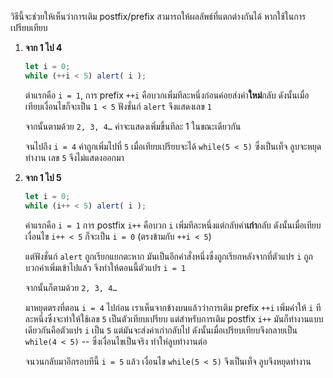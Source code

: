 วิธีนี้จะช่วยให้เห็นว่าการเติม postfix/prefix สามารถให้ผลลัพธ์ที่แตกต่างกันได้ หากใช้ในการเปรียบเทียบ

1. **จาก 1 ไป 4**

    ```js run
    let i = 0;
    while (++i < 5) alert( i );
    ```

    ต่าแรกคือ `i = 1`, การ prefix `++i` คือบวกเพิ่มทีละหนึ่งก่อนค่อยส่งค่า**ใหม่**กลับ ดังนั้นเมื่อเทียบเงื่อนไขก็จะเป็น `1 < 5` ฟังชั่นก์ `alert` จึงแสดงเลข `1`

    จากนั้นตามด้วย `2, 3, 4…` ค่าจะแสดงเพิ่มขึ้นทีละ 1 ในขณะเดียวกัน 

    จนไปถึง `i = 4` ค่าถูกเพิ่มไปที่ `5` เมื่อเทียบเปรียบจะได้ `while(5 < 5)` ซึ่งเป็นเท็จ ลูบจะหยุดทำงาน เลข `5` จึงไม่แสดงออกมา
2. **จาก 1 ไป 5**

    ```js run
    let i = 0;
    while (i++ < 5) alert( i );
    ```

    ค่าแรกคือ `i = 1` การ postfix `i++` คือบวก `i` เพิ่มทีละหนึ่งแต่กลับค่า**เก่า**กลับ ดังนั้นเมื่อเทียบเงื่อนไข `i++ < 5` ก็จะเป็น `i = 0` (ตรงข้ามกับ `++i < 5`)

    แต่ฟังชั่นก์ `alert` ถูกเรียกแยกตะหาก มันเป็นอีกคำสั่งหนึ่งซึ่งถูกเรียกหลังจากที่ตัวแปร `i` ถูกบวกค่าเพิ่มเข้าไปแล้ว จึงทำให้ตอนนี้ตัวแปร `i = 1`

    จากนั้นก็ตามด้วย `2, 3, 4…`

    มาหยุดตรงที่ตอน `i = 4` ไปก่อน เราเห็นจากข้างบนแล้วว่าการเติม prefix `++i` เพิ่มค่าให้ `i` ทีละหนึ่งซึ่งจะทำให้ใช้เลข `5` เป็นตัวเทียบเปรียบ แต่สำหรับการเติม postfix `i++` มันก็ทำงานแบบเดียวกันคือตัวแปร `i` เป็น `5` แต่มันจะส่งค่าเก่ากลับไป ดังนั้นเมื่อเปรียบเทียบจึงกลายเป็น  `while(4 < 5)` -- ซึ่งเงื่อนไขเป็นจริง ทำให่ลูบทำงานต่อ

    จนวนกลับมาอีกรอบทีนี้ `i = 5` แล้ว เงื่อนไข `while(5 < 5)` จึงเป็นเท็จ ลูบจึงหยุดทำงาน
